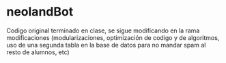 ﻿# neolandBot

Codigo original terminado en clase, se sigue modificando en la rama modificaciones (modularizaciones, optimización de codigo y de algoritmos, uso de una segunda tabla en la base de datos para no mandar spam al resto de alumnos, etc)
